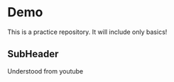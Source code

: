 # Demo

This is a practice repository. It will include only basics!

## SubHeader

Understood from youtube